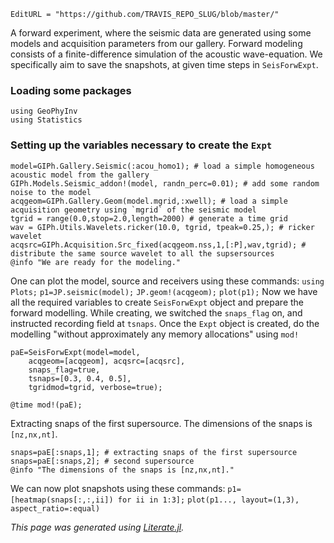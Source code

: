 ```@meta
EditURL = "https://github.com/TRAVIS_REPO_SLUG/blob/master/"
```

A forward experiment, where the seismic data are generated
using some models and acquisition parameters from our gallery.
Forward modeling consists of a finite-difference simulation of the acoustic wave-equation.
We specifically aim to save the snapshots, at given time steps in `SeisForwExpt`.

### Loading some packages

```@example create_snaps
using GeoPhyInv
using Statistics
```

### Setting up the variables necessary to create the `Expt`

```@example create_snaps
model=GIPh.Gallery.Seismic(:acou_homo1); # load a simple homogeneous acoustic model from the gallery
GIPh.Models.Seismic_addon!(model, randn_perc=0.01); # add some random noise to the model
acqgeom=GIPh.Gallery.Geom(model.mgrid,:xwell); # load a simple acquisition geometry using `mgrid` of the seismic model
tgrid = range(0.0,stop=2.0,length=2000) # generate a time grid
wav = GIPh.Utils.Wavelets.ricker(10.0, tgrid, tpeak=0.25,); # ricker wavelet
acqsrc=GIPh.Acquisition.Src_fixed(acqgeom.nss,1,[:P],wav,tgrid); # distribute the same source wavelet to all the supsersources
@info "We are ready for the modeling."
```

One can plot the model, source and receivers using these commands:
`using Plots;`
`p1=JP.seismic(model);`
`JP.geom!(acqgeom);`
`plot(p1);`
Now we have all the required variables to create `SeisForwExpt` object and
prepare the forward modelling.
While creating, we switched the `snaps_flag` on, and instructed recording field at
`tsnaps`.
Once the `Expt` object is created, do the modelling "without approximately any
memory allocations" using `mod!`

```@example create_snaps
paE=SeisForwExpt(model=model,
	acqgeom=[acqgeom], acqsrc=[acqsrc],
	snaps_flag=true,
	tsnaps=[0.3, 0.4, 0.5],
	tgridmod=tgrid, verbose=true);

@time mod!(paE);
```

Extracting snaps of the first supersource. The dimensions of the snaps is `[nz,nx,nt]`.

```@example create_snaps
snaps=paE[:snaps,1]; # extracting snaps of the first supersource
snaps=paE[:snaps,2]; # second supersource
@info "The dimensions of the snaps is [nz,nx,nt]."
```

We can now plot snapshots using these commands:
`p1=[heatmap(snaps[:,:,ii]) for ii in 1:3];`
`plot(p1..., layout=(1,3), aspect_ratio=:equal)`

*This page was generated using [Literate.jl](https://github.com/fredrikekre/Literate.jl).*

